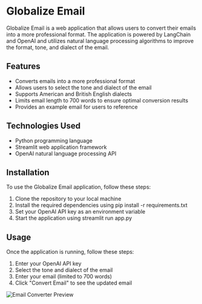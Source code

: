 <div>
  <h1>Globalize Email</h1>
  <p>Globalize Email is a web application that allows users to convert their emails into a more professional format. The application is powered by LangChain and OpenAI and utilizes natural language processing algorithms to improve the format, tone, and dialect of the email.</p>
  <h2>Features</h2>
  <ul>
    <li>Converts emails into a more professional format</li>
    <li>Allows users to select the tone and dialect of the email</li>
    <li>Supports American and British English dialects</li>
    <li>Limits email length to 700 words to ensure optimal conversion results</li>
    <li>Provides an example email for users to reference</li>
  </ul>
  <h2>Technologies Used</h2>
  <ul>
    <li>Python programming language</li>
    <li>Streamlit web application framework</li>
    <li>OpenAI natural language processing API</li>
  </ul>
  <h2>Installation</h2>
  <p>To use the Globalize Email application, follow these steps:</p>
  <ol>
    <li>Clone the repository to your local machine</li>
    <li>Install the required dependencies using pip install -r requirements.txt</li>
    <li>Set your OpenAI API key as an environment variable</li>
    <li>Start the application using streamlit run app.py</li>
  </ol>
  <h2>Usage</h2>
  <p>Once the application is running, follow these steps:</p>
  <ol>
    <li>Enter your OpenAI API key</li>
    <li>Select the tone and dialect of the email</li>
    <li>Enter your email (limited to 700 words)</li>
    <li>Click "Convert Email" to see the updated email</li>
  </ol>
</div>

![Email Converter Preview](https://i.imgur.com/4vHwjId.png)
